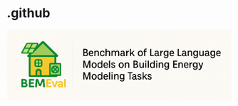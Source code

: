 # .github
<p align="center">
  <img src="images/bemeval_logo_2.png" alt="BEMEval Logo" width="900"/>
</p>
